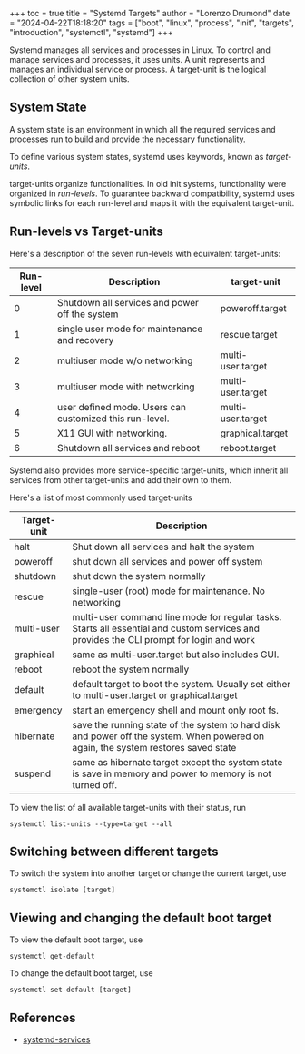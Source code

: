 +++
toc = true
title = "Systemd Targets"
author = "Lorenzo Drumond"
date = "2024-04-22T18:18:20"
tags = ["boot",  "linux",  "process",  "init",  "targets",  "introduction",  "systemctl",  "systemd"]
+++


Systemd manages all services and processes in Linux. To control and manage
services and processes, it uses units. A unit represents and manages an
individual service or process. A target-unit is the logical collection of
other system units.

## System State
A system state is an environment in which all the required services and processes run to build and provide the necessary functionality.

To define various system states, systemd uses keywords, known as *target-units*.

target-units organize functionalities. In old init systems, functionality
were organized in *run-levels*. To guarantee backward compatibility,
systemd uses symbolic links for each run-level and maps it with the
equivalent target-unit.

## Run-levels vs Target-units
Here's a description of the seven run-levels with equivalent target-units:

| Run-level | Description                                             | target-unit       |
|-----------|---------------------------------------------------------|-------------------|
| 0         | Shutdown all services and power off the system          | poweroff.target   |
| 1         | single user mode for maintenance and recovery           | rescue.target     |
| 2         | multiuser mode w/o networking                           | multi-user.target |
| 3         | multiuser mode with networking                          | multi-user.target |
| 4         | user defined mode. Users can customized this run-level. | multi-user.target |
| 5         | X11 GUI with networking.                                | graphical.target  |
| 6         | Shutdown all services and reboot                        | reboot.target     |

Systemd also provides more service-specific target-units, which inherit all services from other target-units and add their own to them.

Here's a list of most commonly used target-units

| Target-unit | Description                                                                                                                             |
|-------------|-----------------------------------------------------------------------------------------------------------------------------------------|
| halt        | Shut down all services and halt the system                                                                                              |
| poweroff    | shut down all services and power off system                                                                                             |
| shutdown    | shut down the system normally                                                                                                           |
| rescue      | single-user (root) mode for maintenance. No networking                                                                                  |
| multi-user  | multi-user command line mode for regular tasks. Starts all essential and custom services and provides the CLI prompt for login and work |
| graphical   | same as multi-user.target but also includes GUI.                                                                                        |
| reboot      | reboot the system normally                                                                                                              |
| default     | default target to boot the system. Usually set either to multi-user.target or graphical.target                                          |
| emergency   | start an emergency shell and mount only root fs.                                                                                        |
| hibernate   | save the running state of the system to hard disk and power off the system. When powered on again, the system restores saved state      |
| suspend     | same as hibernate.target except the system state is save in memory and power to memory is not turned off.                               |

To view the list of all available target-units with their status, run
```
systemctl list-units --type=target --all
```

## Switching between different targets
To switch the system into another target or change the current target, use
```
systemctl isolate [target]
```

## Viewing and changing the default boot target
To view the default boot target, use
```
systemctl get-default
```

To change the default boot target, use
```
systemctl set-default [target]
```

## References
- [systemd-services](/wiki/systemd-services/)
